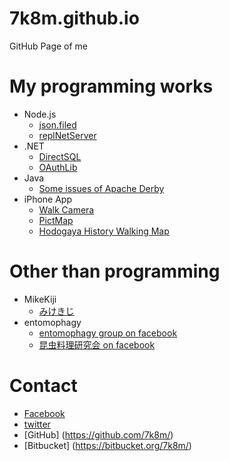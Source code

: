 # 7k8m.github.io
GitHub Page of me

# My programming works
* Node.js
    * [json.filed](https://github.com/7k8m/json.filed)
    * [replNetServer](http://7k8m.github.io/replNetServer/)
* .NET
    * [DirectSQL](https://github.com/7k8m/DirectSQL)
    * [OAuthLib](http://oauthlib.codeplex.com) 
* Java
    * [Some issues of Apache Derby](https://issues.apache.org/jira/issues/?jql=project%20%3D%20DERBY%20AND%20assignee%20%3D%20%22Tomohito%20Nakayama%22%20ORDER%20BY%20%20priority%20DESC%2C%20updated%20DESC) 
* iPhone App
    * [Walk Camera](https://itunes.apple.com/gb/app/walkcamera/id968281469?mt=8)
    * [PictMap](https://itunes.apple.com/us/app/pictmap/id712945065?mt=8)
    * [Hodogaya History Walking Map](https://itunes.apple.com/us/app/hodogaya-history-walking-map/id720126011?l=ja&ls=1&mt=8)
    

# Other than programming
* MikeKiji
   * [みけきじ](http://toy.7k8m.com/mikekiji_pict/)
* entomophagy
    * [entomophagy group on facebook](https://www.facebook.com/groups/entomophagy/) 
    * [昆虫料理研究会 on facebook](https://www.facebook.com/insectcuisine/)


# Contact
* [Facebook](https://www.facebook.com/Tomohito.Nakayama)
* [twitter](https://twitter.com/7k8m)
* [GitHub] (https://github.com/7k8m/)
* [Bitbucket] (https://bitbucket.org/7k8m/)
